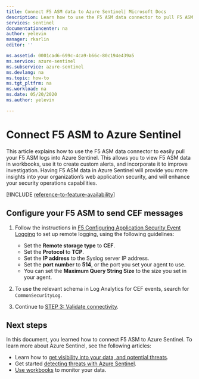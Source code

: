 ```yaml
---
title: Connect F5 ASM data to Azure Sentinel| Microsoft Docs
description: Learn how to use the F5 ASM data connector to pull F5 ASM logs into Azure Sentinel. View F5 ASM data in workbooks, create alerts, and improve investigation.
services: sentinel
documentationcenter: na
author: yelevin
manager: rkarlin
editor: ''

ms.assetid: 0001cad6-699c-4ca9-b66c-80c194e439a5
ms.service: azure-sentinel
ms.subservice: azure-sentinel
ms.devlang: na
ms.topic: how-to
ms.tgt_pltfrm: na
ms.workload: na
ms.date: 05/20/2020
ms.author: yelevin

---
```

# Connect F5 ASM to Azure Sentinel

This article explains how to use the F5 ASM data connector to easily pull your F5 ASM logs into Azure Sentinel. This allows you to view F5 ASM data in workbooks, use it to create custom alerts, and incorporate it to improve investigation. Having F5 ASM data in Azure Sentinel will provide you more insights into your organization’s web application security, and will enhance your security operations capabilities.​ 

[!INCLUDE [reference-to-feature-availability](includes/reference-to-feature-availability.md)]

## Configure your F5 ASM to send CEF messages

1. Follow the instructions in [F5 Configuring Application Security Event Logging](https://techdocs.f5.com/kb/en-us/products/big-ip_asm/manuals/product/asm-implementations-11-5-0/12.html) to set up remote logging, using the following guidelines:
   - Set the **Remote storage type** to **CEF**.
   - Set the **Protocol** to **TCP**.
   - Set the **IP address** to the Syslog server IP address.
   - Set the **port number** to **514**, or the port you set your agent to use.
   - You can set the **Maximum Query String Size** to the size you set in your agent.

1. To use the relevant schema in Log Analytics for CEF events, search for `CommonSecurityLog`.

1. Continue to [STEP 3: Validate connectivity](connect-cef-verify.md).


## Next steps
In this document, you learned how to connect F5 ASM to Azure Sentinel. To learn more about Azure Sentinel, see the following articles:
- Learn how to [get visibility into your data, and potential threats](get-visibility.md).
- Get started [detecting threats with Azure Sentinel](./detect-threats-built-in.md).
- [Use workbooks](tutorial-monitor-your-data.md) to monitor your data.